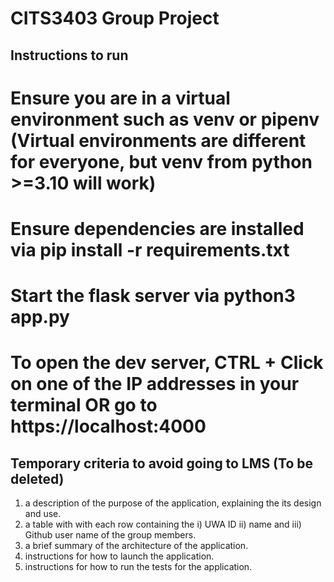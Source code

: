 # CITS3403 Group Project

## Instructions to run

# Ensure you are in a virtual environment such as venv or pipenv (Virtual environments are different for everyone, but venv from python >=3.10 will work)
# Ensure dependencies are installed via pip install -r requirements.txt
# Start the flask server via python3 app.py
# To open the dev server, CTRL + Click on one of the IP addresses in your terminal OR go to https://localhost:4000


## Temporary criteria to avoid going to LMS (To be deleted)

1. a description of the purpose of the application, explaining the its design and use.
2. a  table with with each row containing the i) UWA ID ii) name and iii) Github user name of the group members.
3. a brief summary of the architecture of the application.
4. instructions for how to launch the application.
5. instructions for how to run the tests for the application.


